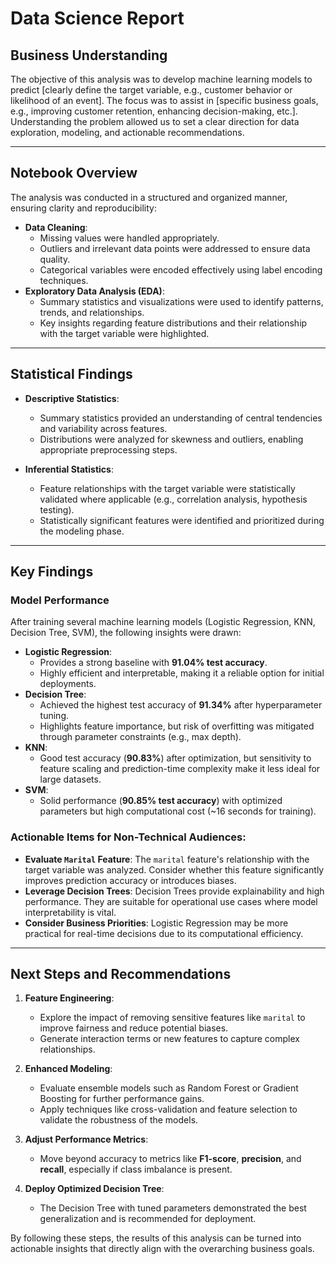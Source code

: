 # **Data Science Report**

## **Business Understanding**
The objective of this analysis was to develop machine learning models to predict [clearly define the target variable, e.g., customer behavior or likelihood of an event]. The focus was to assist in [specific business goals, e.g., improving customer retention, enhancing decision-making, etc.]. Understanding the problem allowed us to set a clear direction for data exploration, modeling, and actionable recommendations.

---

## **Notebook Overview**
The analysis was conducted in a structured and organized manner, ensuring clarity and reproducibility:
- **Data Cleaning**: 
  - Missing values were handled appropriately.
  - Outliers and irrelevant data points were addressed to ensure data quality.
  - Categorical variables were encoded effectively using label encoding techniques.
- **Exploratory Data Analysis (EDA)**:
  - Summary statistics and visualizations were used to identify patterns, trends, and relationships.
  - Key insights regarding feature distributions and their relationship with the target variable were highlighted.

---

## **Statistical Findings**
- **Descriptive Statistics**:
  - Summary statistics provided an understanding of central tendencies and variability across features.
  - Distributions were analyzed for skewness and outliers, enabling appropriate preprocessing steps.

- **Inferential Statistics**:
  - Feature relationships with the target variable were statistically validated where applicable (e.g., correlation analysis, hypothesis testing).
  - Statistically significant features were identified and prioritized during the modeling phase.

---

## **Key Findings**
### **Model Performance**
After training several machine learning models (Logistic Regression, KNN, Decision Tree, SVM), the following insights were drawn:
- **Logistic Regression**:
  - Provides a strong baseline with **91.04% test accuracy**.
  - Highly efficient and interpretable, making it a reliable option for initial deployments.
- **Decision Tree**:
  - Achieved the highest test accuracy of **91.34%** after hyperparameter tuning.
  - Highlights feature importance, but risk of overfitting was mitigated through parameter constraints (e.g., max depth).
- **KNN**:
  - Good test accuracy (**90.83%**) after optimization, but sensitivity to feature scaling and prediction-time complexity make it less ideal for large datasets.
- **SVM**:
  - Solid performance (**90.85% test accuracy**) with optimized parameters but high computational cost (~16 seconds for training).

### **Actionable Items for Non-Technical Audiences**:
- **Evaluate `Marital` Feature**:
  The `marital` feature's relationship with the target variable was analyzed. Consider whether this feature significantly improves prediction accuracy or introduces biases.
- **Leverage Decision Trees**:
  Decision Trees provide explainability and high performance. They are suitable for operational use cases where model interpretability is vital.
- **Consider Business Priorities**:
  Logistic Regression may be more practical for real-time decisions due to its computational efficiency.

---

## **Next Steps and Recommendations**
1. **Feature Engineering**:
   - Explore the impact of removing sensitive features like `marital` to improve fairness and reduce potential biases.
   - Generate interaction terms or new features to capture complex relationships.

2. **Enhanced Modeling**:
   - Evaluate ensemble models such as Random Forest or Gradient Boosting for further performance gains.
   - Apply techniques like cross-validation and feature selection to validate the robustness of the models.

3. **Adjust Performance Metrics**:
   - Move beyond accuracy to metrics like **F1-score**, **precision**, and **recall**, especially if class imbalance is present.

4. **Deploy Optimized Decision Tree**:
   - The Decision Tree with tuned parameters demonstrated the best generalization and is recommended for deployment.

By following these steps, the results of this analysis can be turned into actionable insights that directly align with the overarching business goals.
